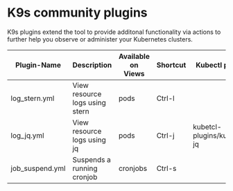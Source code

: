 # K9s community plugins

K9s plugins extend the tool to provide additonal functionality via actions to further help you observe or administer your Kubernetes clusters.

| Plugin-Name     | Description                    | Available on Views | Shortcut | Kubectl plugin             |
|-----------------|--------------------------------|--------------------|----------|----------------------------|
| log_stern.yml   | View resource logs using stern | pods               | Ctrl-l   |                            |
| log_jq.yml      | View resource logs using jq    | pods               | Ctrl-j   | kubetcl-plugins/kubectl-jq |
| job_suspend.yml | Suspends a running cronjob     | cronjobs           | Ctrl-s   |                            |
